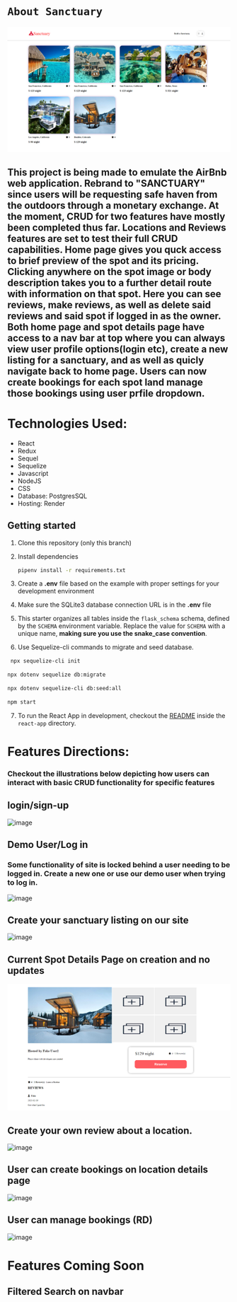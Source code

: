 # `About Sanctuary`
![Alt text](frontend/images/current_home_page.png)

## This project is being made to emulate the AirBnb web application. Rebrand to "SANCTUARY" since users will be requesting safe haven from the outdoors through a monetary exchange. At the moment, CRUD for two features have mostly been completed thus far. Locations and Reviews features are set to test their full CRUD capabilities. Home page gives you quck access to brief preview of the spot and its pricing. Clicking anywhere on the spot image or body description takes you to a further detail route with information on that spot. Here you can see reviews, make reviews, as well as delete said reviews and said spot if logged in as the owner. Both home page and spot details page have access to a nav bar at top where you can always view user profile options(login etc), create a new listing for a sanctuary, and as well as quicly navigate back to home page. Users can now create bookings for each spot land manage those bookings using user prfile dropdown.

# Technologies Used:
- React
- Redux 
- Sequel
- Sequelize 
- Javascript
- NodeJS
- CSS
- Database: PostgresSQL
- Hosting: Render

## Getting started
1. Clone this repository (only this branch)

2. Install dependencies

      ```bash
      pipenv install -r requirements.txt
      ```

3. Create a **.env** file based on the example with proper settings for your
   development environment

4. Make sure the SQLite3 database connection URL is in the **.env** file

5. This starter organizes all tables inside the `flask_schema` schema, defined
   by the `SCHEMA` environment variable.  Replace the value for
   `SCHEMA` with a unique name, **making sure you use the snake_case
   convention**.
   
6. Use Sequelize-cli commands to migrate and seed database.
  ```bash
   npx sequelize-cli init

   ```

   ```bash
   npx dotenv sequelize db:migrate

   ```

   ```bash
   npx dotenv sequelize-cli db:seed:all

   ```

   ```bash
   npm start
   ```
7. To run the React App in development, checkout the [README](./react-app/README.md) inside the `react-app` directory.


# Features Directions:

### Checkout the illustrations below depicting how users can interact with basic CRUD functionality for specific features

## login/sign-up
![image](https://github.com/SleptBear/Sanctuary_Clone/assets/107887726/3952d9b2-59f4-4a4d-8ef0-02ce9544c049)


## Demo User/Log in
### Some functionality of site is locked behind a user needing to be logged in. Create a new one or use our demo user when trying to log in.
![image](https://github.com/SleptBear/Sanctuary_Clone/assets/107887726/55a010e0-3d7a-45b3-8b4e-cb5475e96c15)

## Create your sanctuary listing on our site
![image](https://github.com/SleptBear/Sanctuary_Clone/assets/107887726/34914e4a-c85b-4ae7-9f23-18286445990d)

## Current Spot Details Page on creation and no updates
![Alt text](frontend/images/spot_details_page.png)

## Create your own review about a location.
![image](https://github.com/SleptBear/Sanctuary_Clone/assets/107887726/93ad30f1-c075-44b3-8b8b-f918a65ad4e6)

## User can create bookings on location details page
![image](https://github.com/SleptBear/Sanctuary_Clone/assets/107887726/24f31f30-4974-490f-a6c7-8fbd2ae77583)

## User can manage bookings (RD)
![image](https://github.com/SleptBear/Sanctuary_Clone/assets/107887726/0e3b535b-7bc1-47bc-8998-ad3c68dbcc5b)

# Features Coming Soon
## Filtered Search on navbar

